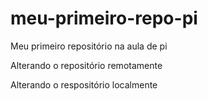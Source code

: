 # meu-primeiro-repo-pi
Meu primeiro repositório na aula de pi

Alterando o repositório remotamente

Alterando o respositório localmente
